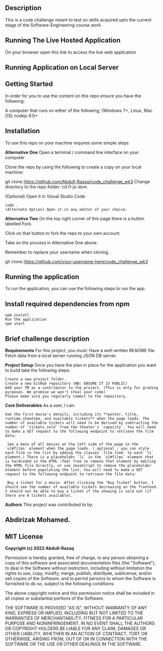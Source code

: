 ## Description
This is a code challenge meant to test on skills acquired upto the current stage of the Software-Engineering course work

 ## Running The Live Hosted Application
On your browser open this link to access the live web application

 ## Running Application on Local Server
   ## Getting Started
In order for you to use the content on this repo ensure you have the following:

A computer that runs on either of the following; 
    (Windows 7+, Linux, Mac OS)
    nodejs 9.0+

 ## Installation
To use this repo on your machine requires some simple steps

 **Alternative One**
Open a terminal / command line interface on your computer

Clone the repo by using the following to create a copy on your local machine:

  git clone https://github.com/Abdull-Razaq/code_challenge_wk3 
    Change directory to the repo folder:
    cd l1-js-dom

(Optional) Open it in Visual Studio Code

    code .
    (Alternate Option) Open it in any editor of your choice.

  **Alternative Two**
On the top right corner of this page there is a button labelled Fork.

Click on that button to fork the repo to your own account.

Take on the process in Alternative One above.

Remember to replace your username when cloning.

  git clone https://github.com/your-username-here/code_challenge_wk3 

## Running the application
To run the application, you can use the following steps to run the app.

## Install required dependencies from npm

    npm install
    Run the application
    npm start

## Brief challenge description
   **Requirements**
For this project, you must:
    Have a well-written README file.
    Fetch data from a local server running JSON DB server.

   **Project Setup**
Once you have the plan in place for the application you want to build take the following steps:

    Create a new project folder.
    Create a new GitHub repository (NB: ENSURE IT IS PUBLIC)
    Add your TM as a contributor to the project. (This is only for grading purposes. We promise we won't steal your code)
    Please make sure you regularly commit to the repository.

  **Core Deliverables**
As a user, I can:

    See the first movie's details, including its **poster, title, runtime,showtime, and available tickets** when the page loads. The number of available tickets will need to be derived by subtracting the number of `tickets_sold` from the theater's `capacity`. You will need to make a GET request to the following endpoint to retrieve the film data:

     See a menu of all movies on the left side of the page in the `ul#films` element when the page loads. (_optional_: you can style each film in the list by adding the classes `film item` to each `li` element.) There is a placeholder `li` in the `ul#films` element that is hardcoded in the HTML —feel free to remove that element by editing the HTML file directly, or use JavaScript to remove the placeholder element before populating the list. You will need to make a GET request to the following endpoint to retrieve the film data:

     Buy a ticket for a movie. After clicking the "Buy Ticket" button, I should see the number of available tickets decreasing on the frontend. I should not be able to buy a ticket if the showing is sold out (if there are 0 tickets available). 



  **Authors**
This project was contributed to by:
## Abdirizak Mohamed.

## MIT License

 **Copyright (c) 2022 Abdull-Razaq**

Permission is hereby granted, free of charge, to any person obtaining a copy
of this software and associated documentation files (the "Software"), to deal
in the Software without restriction, including without limitation the rights
to use, copy, modify, merge, publish, distribute, sublicense, and/or sell
copies of the Software, and to permit persons to whom the Software is
furnished to do so, subject to the following conditions:

The above copyright notice and this permission notice shall be included in all
copies or substantial portions of the Software.

THE SOFTWARE IS PROVIDED "AS IS", WITHOUT WARRANTY OF ANY KIND, EXPRESS OR
IMPLIED, INCLUDING BUT NOT LIMITED TO THE WARRANTIES OF MERCHANTABILITY,
FITNESS FOR A PARTICULAR PURPOSE AND NONINFRINGEMENT. IN NO EVENT SHALL THE
AUTHORS OR COPYRIGHT HOLDERS BE LIABLE FOR ANY CLAIM, DAMAGES OR OTHER
LIABILITY, WHETHER IN AN ACTION OF CONTRACT, TORT OR OTHERWISE, ARISING FROM,
OUT OF OR IN CONNECTION WITH THE SOFTWARE OR THE USE OR OTHER DEALINGS IN THE
SOFTWARE.
